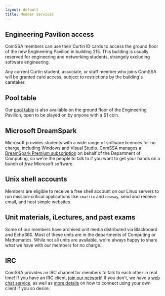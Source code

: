 ```yaml
---
layout: default
title: Member services
---
```


## Engineering Pavilion access

ComSSA members can use their Curtin ID cards to access the ground floor of the
new Engineering Pavilion in building 215. This building is usually reserved for
engineering and networking students, strangely excluding software engineering.

Any current Curtin student, associate, or staff member who joins ComSSA will be
granted card access, subject to restrictions by the building's caretaker.

## Pool table

Our [pool table][pool] is also available on the ground floor of the Engineering
Pavilion, open to be played on by anyone with a $1 coin.

[pool]: /services/pool/

## Microsoft DreamSpark

Microsoft provides students with a wide range of software licences for no
charge, including Windows and Visual Studio. ComSSA manages a [DreamSpark
Premium subscription][msdnaa] on behalf of the Department of Computing, so we're
the people to talk to if you want to get your hands on a bunch of *free*
Microsoft software.

[msdnaa]: /services/dreamspark/

## Unix shell accounts

Members are eligible to receive a free shell account on our Linux servers to
run mission-critical applications like <code>cmatrix</code> and
<code>cowsay</code>, send and receive email, and host simple websites.

## Unit materials, iLectures, and past exams

Some of our members have archived unit media distributed via Blackboard and
Echo360. Most of these units are in the departments of Computing or Mathematics.
While not all units are available, we're always happy to share what we have with
our members for no charge.

## IRC

ComSSA provides an IRC channel for members to talk to each other in real time!
If you have an IRC client, [join our network][irc]! If you don't, we have a
[web chat service][webirc], as well as [more details][confirc] on how to connect
using your own client if you so desire.

[irc]: irc://irc.comssa.org.au/comssa
[webirc]: https://irc.comssa.org.au/
[confirc]: /services/irc/
